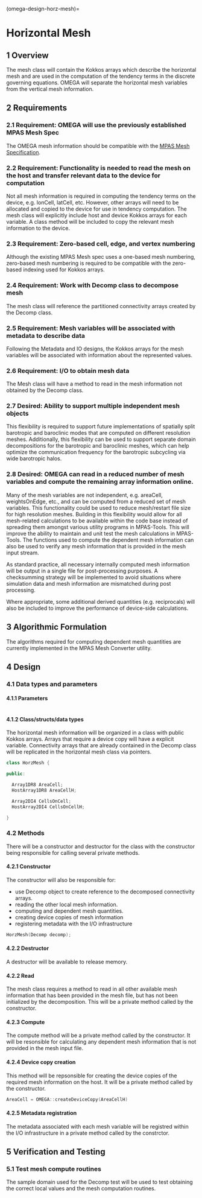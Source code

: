(omega-design-horz-mesh)=
# Horizontal Mesh

## 1 Overview

The mesh class will contain the Kokkos arrays which describe the horizontal mesh and are used in the computation of the tendency terms in the discrete governing equations. OMEGA will separate the horizontal mesh variables from the vertical mesh information.

## 2 Requirements

### 2.1 Requirement: OMEGA will use the previously established MPAS Mesh Spec

The OMEGA mesh information should be compatible with the [MPAS Mesh Specification](https://mpas-dev.github.io/files/documents/MPAS-MeshSpec.pdf).

### 2.2 Requirement: Functionality is needed to read the mesh on the host and transfer relevant data to the device for computation

Not all mesh information is required in computing the tendency terms on the device, e.g. lonCell, latCell, etc.
However, other arrays will need to be allocated and copied to the device for use in tendency computation.
The mesh class will explicitly include host and device Kokkos arrays for each variable.
A class method will be included to copy the relevant mesh information to the device.

### 2.3 Requirement: Zero-based cell, edge, and vertex numbering

Although the existing MPAS Mesh spec uses a one-based mesh numbering, zero-based mesh numbering is required to be compatible with the zero-based indexing used for Kokkos arrays.

### 2.4 Requirement: Work with Decomp class to decompose mesh

The mesh class will reference the partitioned connectivity arrays created by the Decomp class.

### 2.5 Requirement: Mesh variables will be associated with metadata to describe data

Following the Metadata and IO designs, the Kokkos arrays for the mesh variables will be associated with information about the represented values.

### 2.6 Requirement: I/O to obtain mesh data

The Mesh class will have a method to read in the mesh information not obtained by the Decomp class.

### 2.7 Desired: Ability to support multiple independent mesh objects

This flexibility is required to support future implementations of spatially split barotropic and baroclinic modes that are computed on different resolution meshes.
Additionally, this flexibility can be used to support separate domain decompositions for the barotropic and baroclinic meshes, which can help optimize the communication frequency for the barotropic subcycling via wide barotropic halos.

### 2.8 Desired: OMEGA can read in a reduced number of mesh variables and compute the remaining array information online.

Many of the mesh variables are not independent, e.g.  areaCell, weightsOnEdge, etc., and can be computed from a reduced set of mesh variables.
This functionality could be used to reduce mesh/restart file size for high resolution meshes.
Building in this flexibility would allow for all mesh-related calculations to be available within the code base instead of spreading them amongst various utility programs in MPAS-Tools.
This will improve the ability to maintain and unit test the mesh calculations in MPAS-Tools.
The functions used to compute the dependent mesh information can also be used to verify any mesh information that is provided in the mesh input stream.

As standard practice, all necessary internally computed mesh information will be output in a single file for post-processing purposes.
A checksumming strategy will be implemented to avoid situations where simulation data and mesh information are mismatched during post processing.

Where appropriate, some additional derived quantities (e.g. reciprocals) will also be included to improve the performance of device-side calculations.

## 3 Algorithmic Formulation

The algorithms required for computing dependent mesh quantities are currently implemented in the MPAS Mesh Converter utility.

## 4 Design

### 4.1 Data types and parameters

#### 4.1.1 Parameters

```c++

```

#### 4.1.2 Class/structs/data types
The horizontal mesh information will be organized in a class with public Kokkos arrays.
Arrays that require a device copy will have a explicit variable.
Connectivity arrays that are already contained in the Decomp class will be replicated in the horizontal mesh class via pointers.
```c++
class HorzMesh {

public:

  Array1DR8 AreaCell;
  HostArray1DR8 AreaCellH;

  Array2DI4 CellsOnCell;
  HostArray2DI4 CellsOnCellH;

}
```

### 4.2 Methods

There will be a constructor and destructor for the class with the constructor being responsible for calling several private methods.

#### 4.2.1 Constructor
The constructor will also be responsible for:
  * use Decomp object to create reference to the decomposed connectivity arrays.
  * reading the other local mesh information.
  * computing and dependent mesh quantities.
  * creating device copies of mesh information
  * registering metadata with the I/O infrastructure

```c++
HorzMesh(Decomp decomp);
```

#### 4.2.2 Destructor
A destructor will be available to release memory.

#### 4.2.2 Read
The mesh class requires a method to read in all other available mesh information that has been provided in the mesh file, but has not been initialized by the decomposition. This will be a private method called by the constructor.

#### 4.2.3 Compute
The compute method will be a private method called by the constructor. It will be resonsible for calculating any dependent mesh information that is not provided in the mesh input file.

#### 4.2.4 Device copy creation
This method will be repsonsible for creating the device copies of the required mesh information on the host. It will be a private method called by the constructor.

```c++
AreaCell = OMEGA::createDeviceCopy(AreaCellH)

```

#### 4.2.5 Metadata registration
The metadata associated with each mesh variable will be registred within the I/O infrastructure in a private method called by the constrctor.


## 5 Verification and Testing

### 5.1 Test mesh compute routines

The sample domain used for the Decomp test will be used to test obtaining the correct local values and the mesh computation routines.

